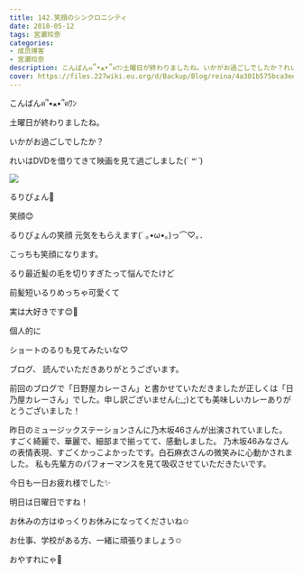 ```yaml
---
title: 142.笑顔のシンクロニシティ
date: 2018-05-12
tags: 宮瀬玲奈
categories: 
- 成员博客
- 宮瀬玲奈
description: こんばんฅ՞•ﻌ•՞ฅﾜﾝ土曜日が終わりましたね。いかがお過ごしでしたか？れいはDVDを借りてきて映画を見て過ごしました(*´ ꒳ `*)るり...
cover: https://files.227wiki.eu.org/d/Backup/Blog/reina/4a301b575bca3ee0eeada0735bee3.jpg 
---
```




こんばんฅ՞•ﻌ•՞ฅﾜﾝ



土曜日が終わりましたね。






いかがお過ごしでしたか？






れいはDVDを借りてきて映画を見て過ごしました(*´ ꒳ `*)











![](https://files.227wiki.eu.org/d/Backup/Blog/reina/4a301b575bca3ee0eeada0735bee3.jpg)





るりぴょん💓



笑顔😊


るりぴょんの笑顔
元気をもらえます(´ ｡•ω•｡)っ⌒♡｡．




こっちも笑顔になります。






るり最近髪の毛を切りすぎたって悩んでたけど

前髪短いるりめっちゃ可愛くて

実は大好きです😊💓









個人的に

ショートのるりも見てみたいな♡















ブログ、
読んでいただきありがとうございます。


前回のブログで「日野屋カレーさん」と書かせていただきましたが正しくは「日乃屋カレーさん」でした。申し訳ございません(;_;)とても美味しいカレーありがとうございました！



昨日のミュージックステーションさんに乃木坂46さんが出演されていました。
すごく綺麗で、華麗で、細部まで揃ってて、感動しました。
乃木坂46みなさんの表情表現、すごくかっこよかったです。白石麻衣さんの微笑みに心動かされました。
私も先輩方のパフォーマンスを見て吸収させていただきたいです。






今日も一日お疲れ様でした✨


明日は日曜日ですね！

お休みの方はゆっくりお休みになってくださいね✩

お仕事、学校がある方、一緒に頑張りましょう✩



おやすれにゃ💓


